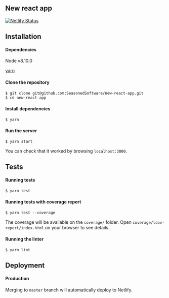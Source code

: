 ## New react app

[![Netlify Status](https://api.netlify.com/api/v1/badges/f22f98eb-5d9c-4e6b-95a7-93cd2495f113/deploy-status)](https://app.netlify.com/sites/seasoned-react-app/deploys)

## Installation

#### Dependencies

Node v8.10.0

[yarn](https://yarnpkg.com/pt-BR/)

#### Clone the repository

```
$ git clone git@github.com:SeasonedSoftware/new-react-app.git
$ cd new-react-app
```

#### Install dependencies

```
$ yarn
```

#### Run the server

```
$ yarn start
```

You can check that it worked by browsing `localhost:3000`.

## Tests

#### Running tests

```
$ yarn test
```

#### Running tests with coverage report

```
$ yarn test --coverage
```

The coverage will be available on the `coverage/` folder. Open `coverage/lcov-report/index.html` on your browser to see details.

#### Running the linter

```
$ yarn lint
```

## Deployment

#### Production

Merging to `master` branch will automatically deploy to Netlify.
